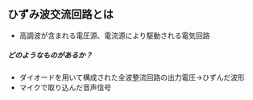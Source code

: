 ## ひずみ波交流回路とは
- 高調波が含まれる電圧源、電流源により駆動される電気回路
##### どのようなものがあるか？
- ダイオードを用いて構成された全波整流回路の出力電圧$\rightarrow$ひずんだ波形
- マイクで取り込んだ音声信号

## 